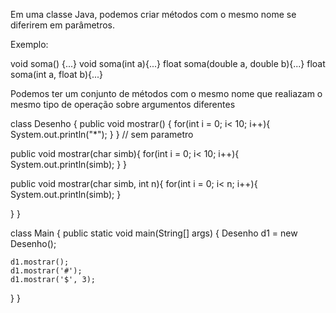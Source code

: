 Em uma classe Java, podemos criar métodos com o mesmo nome se diferirem em parâmetros. 

Exemplo:

void soma() {...}
void soma(int a){...}
float soma(double a, double b){...}
float soma(int a, float b){...}

Podemos ter um conjunto de métodos com o mesmo nome que realiazam o mesmo tipo de operação sobre argumentos diferentes 


class Desenho {
  public void mostrar() {
    for(int i = 0; i< 10; i++){
      System.out.println("*");
    }
  } // sem parametro 

  public void mostrar(char simb){
    for(int i = 0; i< 10; i++){
      System.out.println(simb);
    }
  }

  public void mostrar(char simb, int n){
    for(int i = 0; i< n; i++){
      System.out.println(simb);
    }
    
  }
}


class Main {
  public static void main(String[] args) {
    Desenho d1 = new Desenho();

    d1.mostrar();
    d1.mostrar('#');
    d1.mostrar('$', 3);
  }
}